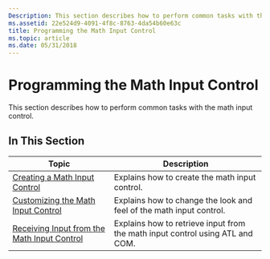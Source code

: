```yaml
---
Description: This section describes how to perform common tasks with the math input control.
ms.assetid: 22e524d9-4091-4f8c-8763-4da54b60e63c
title: Programming the Math Input Control
ms.topic: article
ms.date: 05/31/2018
---
```


# Programming the Math Input Control

This section describes how to perform common tasks with the math input control.

## In This Section



| Topic                                                                                          | Description                                                                   |
|------------------------------------------------------------------------------------------------|-------------------------------------------------------------------------------|
| [Creating a Math Input Control](creating-a-math-input-control.md)                             | Explains how to create the math input control.                                |
| [Customizing the Math Input Control](customizing-the-math-input-control.md)                   | Explains how to change the look and feel of the math input control.           |
| [Receiving Input from the Math Input Control](receiving-input-from-the-math-input-control.md) | Explains how to retrieve input from the math input control using ATL and COM. |



 

 

 




